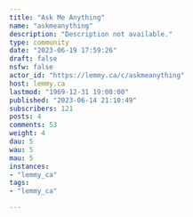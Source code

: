 ```yaml
---
title: "Ask Me Anything" 
name: "askmeanything"
description: "Description not available."
type: community
date: "2023-06-19 17:59:26"
draft: false
nsfw: false
actor_id: "https://lemmy.ca/c/askmeanything"
host: lemmy.ca
lastmod: "1969-12-31 19:00:00"
published: "2023-06-14 21:10:49"
subscribers: 121
posts: 4
comments: 53
weight: 4
dau: 5
wau: 5
mau: 5
instances:
- "lemmy_ca"
tags: 
- "lemmy_ca"

---
```

